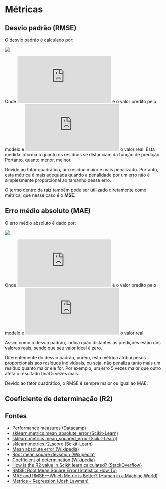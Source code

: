 
# Métricas

## Desvio padrão (RMSE)

O desvio padrão é calculado por:

![](https://latex.codecogs.com/gif.latex?RMSE&space;=&space;\sqrt{\frac{1}{N}\sum_{i=0}^N&space;(f_i&space;-&space;y_i)^2})

Onde ![](https://latex.codecogs.com/gif.latex?f_i) é o valor predito pelo modelo e ![](https://latex.codecogs.com/gif.latex?y_i) o valor real. Esta medida informa o quanto os resíduos se distanciam da função de predição. Portanto, quanto menor, melhor. 

Devido ao fator quadrático, um resíduo maior é mais penalizado. Portanto, esta métrica é mais adequada quando a penalidade por um erro não é simplesmente proporcional ao tamanho desse erro.

O termo dentro da raíz também pode ser utilizado diretamente como métrica, que nesse caso é o **MSE**.

## Erro médio absoluto (MAE)
O erro médio absoluto é dado por:

![](https://latex.codecogs.com/gif.latex?MAE&space;=&space;\frac{1}{N}\sum_{i=0}^N&space;|f_i&space;-&space;y_i|)

Onde ![](https://latex.codecogs.com/gif.latex?f_i) é o valor predito pelo modelo e ![](https://latex.codecogs.com/gif.latex?y_i) o valor real. 

Assim como o desvio padrão, indica quão distantes as predições estão dos valores reais, sendo que seu valor ideal é zero.

Diferentemente do desvio padrão, porém, esta métrica atribui pesos proporcionais aos resíduos individuais, ou seja, não penaliza tanto mais um resíduo quanto maior ele for. Por exemplo, um erro 5 vezes maior que outro afeta o resultado final 5 vezes mais.

Devido ao fator quadrático, o RMSE é sempre maior ou igual ao MAE.

## Coeficiente de determinação (R2)


## Fontes
* [Performance measures (Datacamp)](https://campus.datacamp.com/courses/introduction-to-machine-learning-with-r/chapter-2-performance-measures?ex=1)
* [sklearn.metrics.mean_absolute_error (Scikit-Learn)](http://scikit-learn.org/stable/modules/generated/sklearn.metrics.mean_absolute_error.html)
* [sklearn.metrics.mean_squared_error (Scikit-Learn)](http://scikit-learn.org/stable/modules/generated/sklearn.metrics.mean_squared_error.html)
* [sklearn.metrics.r2_score (Scikit-Learn)](http://scikit-learn.org/stable/modules/generated/sklearn.metrics.r2_score.html)
* [Mean absolute error (Wikipedia)](https://en.wikipedia.org/wiki/Mean_absolute_error)
* [Root mean square deviation (Wikipedia)](https://en.wikipedia.org/wiki/Root-mean-square_deviation)
* [Coefficient of determination (Wikipedia)](https://en.wikipedia.org/wiki/Coefficient_of_determination)
* [How is the R2 value in Scikit learn calculated? (StackOverflow)](https://stackoverflow.com/questions/23309073/how-is-the-r2-value-in-scikit-learn-calculated)
* [RMSE: Root Mean Square Error (Statistics How To)](http://www.statisticshowto.com/rmse/)
* [MAE and RMSE — Which Metric is Better? (Human in a Machine World)](https://medium.com/human-in-a-machine-world/mae-and-rmse-which-metric-is-better-e60ac3bde13d)
* [Metrics – Regression (Josh Lawman)](http://joshlawman.com/metrics-regression/)
